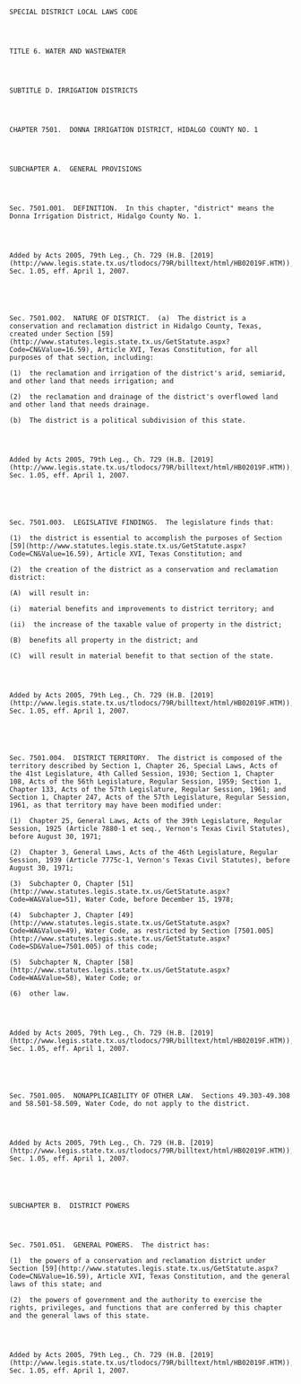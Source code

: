 ﻿
    
    
    	
    					
    
    
    SPECIAL DISTRICT LOCAL LAWS CODE
    
      
    
    
    TITLE 6. WATER AND WASTEWATER
    
      
    
    
    SUBTITLE D. IRRIGATION DISTRICTS
    
      
    
    
    CHAPTER 7501.  DONNA IRRIGATION DISTRICT, HIDALGO COUNTY NO. 1
    
      
    
    
    SUBCHAPTER A.  GENERAL PROVISIONS
    
      
    
    
    Sec. 7501.001.  DEFINITION.  In this chapter, "district" means the Donna Irrigation District, Hidalgo County No. 1.
    
    
    
    
    Added by Acts 2005, 79th Leg., Ch. 729 (H.B. [2019](http://www.legis.state.tx.us/tlodocs/79R/billtext/html/HB02019F.HTM)), Sec. 1.05, eff. April 1, 2007.
    
    
    
    
    
    Sec. 7501.002.  NATURE OF DISTRICT.  (a)  The district is a conservation and reclamation district in Hidalgo County, Texas, created under Section [59](http://www.statutes.legis.state.tx.us/GetStatute.aspx?Code=CN&Value=16.59), Article XVI, Texas Constitution, for all purposes of that section, including:
    
    (1)  the reclamation and irrigation of the district's arid, semiarid, and other land that needs irrigation; and
    
    (2)  the reclamation and drainage of the district's overflowed land and other land that needs drainage.
    
    (b)  The district is a political subdivision of this state.
    
    
    
    
    Added by Acts 2005, 79th Leg., Ch. 729 (H.B. [2019](http://www.legis.state.tx.us/tlodocs/79R/billtext/html/HB02019F.HTM)), Sec. 1.05, eff. April 1, 2007.
    
    
    
    
    
    Sec. 7501.003.  LEGISLATIVE FINDINGS.  The legislature finds that:
    
    (1)  the district is essential to accomplish the purposes of Section [59](http://www.statutes.legis.state.tx.us/GetStatute.aspx?Code=CN&Value=16.59), Article XVI, Texas Constitution; and
    
    (2)  the creation of the district as a conservation and reclamation district:
    
    (A)  will result in:
    
    (i)  material benefits and improvements to district territory; and
    
    (ii)  the increase of the taxable value of property in the district;
    
    (B)  benefits all property in the district; and
    
    (C)  will result in material benefit to that section of the state.
    
    
    
    
    Added by Acts 2005, 79th Leg., Ch. 729 (H.B. [2019](http://www.legis.state.tx.us/tlodocs/79R/billtext/html/HB02019F.HTM)), Sec. 1.05, eff. April 1, 2007.
    
    
    
    
    
    Sec. 7501.004.  DISTRICT TERRITORY.  The district is composed of the territory described by Section 1, Chapter 26, Special Laws, Acts of the 41st Legislature, 4th Called Session, 1930; Section 1, Chapter 108, Acts of the 56th Legislature, Regular Session, 1959; Section 1, Chapter 133, Acts of the 57th Legislature, Regular Session, 1961; and Section 1, Chapter 247, Acts of the 57th Legislature, Regular Session, 1961, as that territory may have been modified under:
    
    (1)  Chapter 25, General Laws, Acts of the 39th Legislature, Regular Session, 1925 (Article 7880-1 et seq., Vernon's Texas Civil Statutes), before August 30, 1971;
    
    (2)  Chapter 3, General Laws, Acts of the 46th Legislature, Regular Session, 1939 (Article 7775c-1, Vernon's Texas Civil Statutes), before August 30, 1971;
    
    (3)  Subchapter O, Chapter [51](http://www.statutes.legis.state.tx.us/GetStatute.aspx?Code=WA&Value=51), Water Code, before December 15, 1978;
    
    (4)  Subchapter J, Chapter [49](http://www.statutes.legis.state.tx.us/GetStatute.aspx?Code=WA&Value=49), Water Code, as restricted by Section [7501.005](http://www.statutes.legis.state.tx.us/GetStatute.aspx?Code=SD&Value=7501.005) of this code;
    
    (5)  Subchapter N, Chapter [58](http://www.statutes.legis.state.tx.us/GetStatute.aspx?Code=WA&Value=58), Water Code; or
    
    (6)  other law.
    
    
    
    
    Added by Acts 2005, 79th Leg., Ch. 729 (H.B. [2019](http://www.legis.state.tx.us/tlodocs/79R/billtext/html/HB02019F.HTM)), Sec. 1.05, eff. April 1, 2007.
    
    
    
    
    
    Sec. 7501.005.  NONAPPLICABILITY OF OTHER LAW.  Sections 49.303-49.308 and 58.501-58.509, Water Code, do not apply to the district.
    
    
    
    
    Added by Acts 2005, 79th Leg., Ch. 729 (H.B. [2019](http://www.legis.state.tx.us/tlodocs/79R/billtext/html/HB02019F.HTM)), Sec. 1.05, eff. April 1, 2007.
    
    
    
    
    
    SUBCHAPTER B.  DISTRICT POWERS
    
      
    
    
    Sec. 7501.051.  GENERAL POWERS.  The district has:
    
    (1)  the powers of a conservation and reclamation district under Section [59](http://www.statutes.legis.state.tx.us/GetStatute.aspx?Code=CN&Value=16.59), Article XVI, Texas Constitution, and the general laws of this state; and
    
    (2)  the powers of government and the authority to exercise the rights, privileges, and functions that are conferred by this chapter and the general laws of this state.
    
    
    
    
    Added by Acts 2005, 79th Leg., Ch. 729 (H.B. [2019](http://www.legis.state.tx.us/tlodocs/79R/billtext/html/HB02019F.HTM)), Sec. 1.05, eff. April 1, 2007.
    
    
    
    
    				
